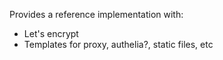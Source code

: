 Provides a reference implementation with:

* Let's encrypt
* Templates for proxy, authelia?, static files, etc
